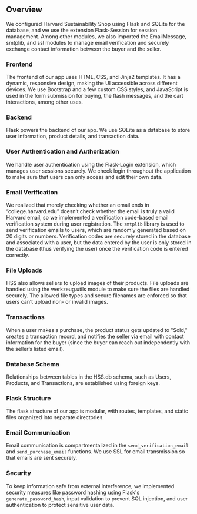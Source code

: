 ## Overview

We configured Harvard Sustainability Shop using Flask and SQLite for the database, and we use the extension Flask-Session for session management. Among other modules, we also imported the EmailMessage, smtplib, and ssl modules to manage email verification and securely exchange contact information between the buyer and the seller.

### Frontend
The frontend of our app uses HTML, CSS, and Jinja2 templates. It has a dynamic, responsive design, making the UI accessible across different devices. We use Bootstrap and a few custom CSS styles, and JavaScript is used in the form submission for buying, the flash messages, and the cart interactions, among other uses.

### Backend
Flask powers the backend of our app. We use SQLite as a database to store user information, product details, and transaction data.

### User Authentication and Authorization
We handle user authentication using the Flask-Login extension, which manages user sessions securely. We check login throughout the application to make sure that users can only access and edit their own data.

### Email Verification
We realized that merely checking whether an email ends in “college.harvard.edu” doesn’t check whether the email is truly a valid Harvard email, so we implemented a verification code-based email verification system during user registration. The `smtplib` library is used to send verification emails to users, which are randomly generated based on 20 digits or numbers. Verification codes are securely stored in the database and associated with a user, but the data entered by the user is only stored in the database (thus verifying the user) once the verification code is entered correctly.

### File Uploads
HSS also allows sellers to upload images of their products. File uploads are handled using the werkzeug.utils module to make sure the files are handled securely. The allowed file types and secure filenames are enforced so that users can’t upload non- or invalid images.

### Transactions
When a user makes a purchase, the product status gets updated to "Sold," creates a transaction record, and notifies the seller via email with contact information for the buyer (since the buyer can reach out independently with the seller’s listed email).

### Database Schema
Relationships between tables in the HSS.db schema, such as Users, Products, and Transactions, are established using foreign keys.

### Flask Structure
The flask structure of our app is modular, with routes, templates, and static files organized into separate directories.

### Email Communication
Email communication is compartmentalized in the `send_verification_email` and `send_purchase_email` functions. We use SSL for email transmission so that emails are sent securely.

### Security
To keep information safe from external interference, we implemented security measures like password hashing using Flask's `generate_password_hash`, input validation to prevent SQL injection, and user authentication to protect sensitive user data.
